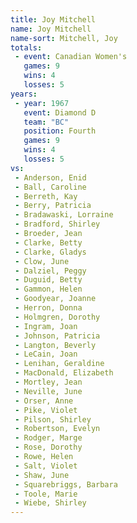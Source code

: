 ```yaml
---
title: Joy Mitchell
name: Joy Mitchell
name-sort: Mitchell, Joy
totals:
 - event: Canadian Women's
   games: 9
   wins: 4
   losses: 5
years:
 - year: 1967
   event: Diamond D
   team: "BC"
   position: Fourth
   games: 9
   wins: 4
   losses: 5
vs:
 - Anderson, Enid
 - Ball, Caroline
 - Berreth, Kay
 - Berry, Patricia
 - Bradawaski, Lorraine
 - Bradford, Shirley
 - Broeder, Jean
 - Clarke, Betty
 - Clarke, Gladys
 - Clow, June
 - Dalziel, Peggy
 - Duguid, Betty
 - Gammon, Helen
 - Goodyear, Joanne
 - Herron, Donna
 - Holmgren, Dorothy
 - Ingram, Joan
 - Johnson, Patricia
 - Langton, Beverly
 - LeCain, Joan
 - Lenihan, Geraldine
 - MacDonald, Elizabeth
 - Mortley, Jean
 - Neville, June
 - Orser, Anne
 - Pike, Violet
 - Pilson, Shirley
 - Robertson, Evelyn
 - Rodger, Marge
 - Rose, Dorothy
 - Rowe, Helen
 - Salt, Violet
 - Shaw, June
 - Squarebriggs, Barbara
 - Toole, Marie
 - Wiebe, Shirley
---
```

